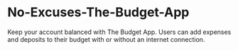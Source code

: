 # No-Excuses-The-Budget-App
Keep your account balanced with The Budget App.  Users can add expenses and deposits to their budget with or without an internet connection.
